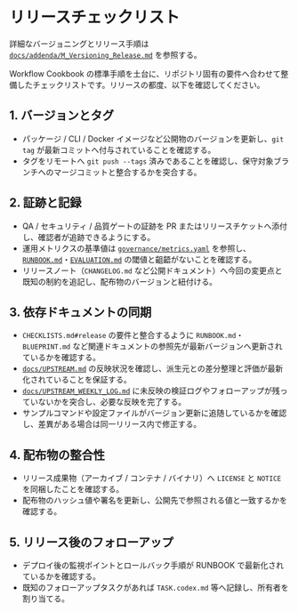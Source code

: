 # リリースチェックリスト

詳細なバージョニングとリリース手順は [`docs/addenda/M_Versioning_Release.md`](addenda/M_Versioning_Release.md) を参照する。

Workflow Cookbook の標準手順を土台に、リポジトリ固有の要件へ合わせて整備したチェックリストです。リリースの都度、以下を確認してください。

## 1. バージョンとタグ

- パッケージ / CLI / Docker イメージなど公開物のバージョンを更新し、`git tag` が最新コミットへ付与されていることを確認する。
- タグをリモートへ `git push --tags` 済みであることを確認し、保守対象ブランチへのマージコミットと整合するかを突合する。

## 2. 証跡と記録

- QA / セキュリティ / 品質ゲートの証跡を PR またはリリースチケットへ添付し、確認者が追跡できるようにする。
- 運用メトリクスの基準値は [`governance/metrics.yaml`](../governance/metrics.yaml) を参照し、
  [`RUNBOOK.md`](../RUNBOOK.md)・[`EVALUATION.md`](../EVALUATION.md) の閾値と齟齬がないことを確認する。
- リリースノート（`CHANGELOG.md` など公開ドキュメント）へ今回の変更点と既知の制約を追記し、配布物のバージョンと紐付ける。

## 3. 依存ドキュメントの同期

- `CHECKLISTS.md#release` の要件と整合するように `RUNBOOK.md`・`BLUEPRINT.md` など関連ドキュメントの参照先が最新バージョンへ更新されているかを確認する。
- [`docs/UPSTREAM.md`](docs/UPSTREAM.md) の反映状況を確認し、派生元との差分整理と評価が最新化されていることを保証する。
- [`docs/UPSTREAM_WEEKLY_LOG.md`](docs/UPSTREAM_WEEKLY_LOG.md) に未反映の検証ログやフォローアップが残っていないかを突合し、必要な反映を完了する。
- サンプルコマンドや設定ファイルがバージョン更新に追随しているかを確認し、差異がある場合は同一リリース内で修正する。

## 4. 配布物の整合性

- リリース成果物（アーカイブ / コンテナ / バイナリ）へ `LICENSE` と `NOTICE` を同梱したことを確認する。
- 配布物のハッシュ値や署名を更新し、公開先で参照される値と一致するかを確認する。

## 5. リリース後のフォローアップ

- デプロイ後の監視ポイントとロールバック手順が RUNBOOK で最新化されているかを確認する。
- 既知のフォローアップタスクがあれば `TASK.codex.md` 等へ記録し、所有者を割り当てる。
